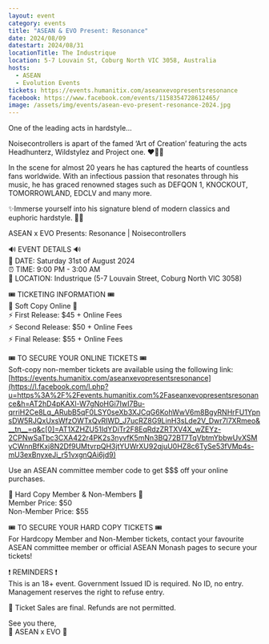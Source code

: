 ```yaml
---
layout: event
category: events
title: "ASEAN & EVO Present: Resonance"
date: 2024/08/09
datestart: 2024/08/31
locationTitle: The Industrique
location: 5-7 Louvain St, Coburg North VIC 3058, Australia
hosts:
  - ASEAN
  - Evolution Events
tickets: https://events.humanitix.com/aseanxevopresentsresonance
facebook: https://www.facebook.com/events/1158354728612465/
image: /assets/img/events/asean-evo-present-resonance-2024.jpg
---
```


One of the leading acts in hardstyle…

Noisecontrollers is apart of the famed ‘Art of Creation’ featuring the acts Headhunterz, Wildstylez and Project one. ❤️‍🔥📣

In the scene for almost 20 years he has captured the hearts of countless fans worldwide. With an infectious passion that resonates through his music, he has graced renowned stages such as DEFQON 1, KNOCKOUT, TOMORROWLAND, EDCLV and many more.

✨Immerse yourself into his signature blend of modern classics and euphoric hardstyle. 👼🏻

ASEAN x EVO Presents: Resonance | Noisecontrollers

🔊 EVENT DETAILS 🔊  
📅 DATE: Saturday 31st of August 2024  
⏰ TIME: 9:00 PM - 3:00 AM  
📍 LOCATION: Industrique (5-7 Louvain Street, Coburg North VIC 3058)

  

🎟️ TICKETING INFORMATION 🎟️  
🛜 Soft Copy Online 🛜  
⚡️ First Release: $45 + Online Fees  
⚡️ Second Release: $50 + Online Fees  
⚡️ Final Release: $55 + Online Fees

🎟️ TO SECURE YOUR ONLINE TICKETS 🎟️  
Soft-copy non-member tickets are available using the following link:  
[https://events.humanitix.com/aseanxevopresentsresonance](https://l.facebook.com/l.php?u=https%3A%2F%2Fevents.humanitix.com%2Faseanxevopresentsresonance&h=AT2hD4pKAXl-W7gNoHGi7IwI7Bu-qrriH2Ce8Lq_ARubB5qF0LSY0seXb3XJCqG6KohWwV6m8BgyRNHrFU1YpnsDW5RJQxUxsWfzOWTxQvRIWD_J7ucRZ8G9LinH3sLde2V_Dwr7l7XRmeo&__tn__=q&c[0]=AT1XZHZU51IdYDiTr2F8EqRdzZRTXV4X_wZEYz-2CPNwSaTbc3CXA422r4PK2s3nyvfK5mNn3BQ72BT7TqVbtmYbbwUvXSMyCWnnBfKxj8N2Df9UMtvrpQH3jtYUWrXU92qjuU0HZ8c6TySe53fVMp4s-mU3exBnyxeJi_r51vxgnQAi6jd9)

Use an ASEAN committee member code to get $$$ off your online purchases.

🎫 Hard Copy Member & Non-Members 🎫  
Member Price: $50  
Non-Member Price: $55

🎟️ TO SECURE YOUR HARD COPY TICKETS 🎟️  
For Hardcopy Member and Non-Member tickets, contact your favourite ASEAN committee member or official ASEAN Monash pages to secure your tickets!

❗️ REMINDERS ❗️  
This is an 18+ event. Government Issued ID is required. No ID, no entry.  
Management reserves the right to refuse entry.

🚫 Ticket Sales are final. Refunds are not permitted.

See you there,  
💜 ASEAN x EVO 💚